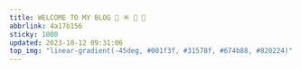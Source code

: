 ```yaml
---
title: WELCOME TO MY BLOG 🍾 🪅 🥂 🎉
abbrlink: 4a17b156
sticky: 1000
updated: 2023-10-12 09:31:06
top_img: "linear-gradient(-45deg, #001f3f, #31578f, #674b88, #820224)"
---
```


